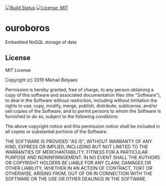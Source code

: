 [![Build Status](https://travis-ci.com/belyaev-ms/ouroboros.svg?branch=master)](https://travis-ci.com/belyaev-ms/ouroboros)
[![License: MIT](https://img.shields.io/badge/License-MIT-yellow.svg)](https://opensource.org/licenses/MIT)

# ouroboros
Embedded NoSQL storage of data

## License
MIT License

Copyright (c) 2019 Mikhail Belyaev

Permission is hereby granted, free of charge, to any person obtaining a copy
of this software and associated documentation files (the "Software"), to deal
in the Software without restriction, including without limitation the rights
to use, copy, modify, merge, publish, distribute, sublicense, and/or sell
copies of the Software, and to permit persons to whom the Software is
furnished to do so, subject to the following conditions:

The above copyright notice and this permission notice shall be included in all
copies or substantial portions of the Software.

THE SOFTWARE IS PROVIDED "AS IS", WITHOUT WARRANTY OF ANY KIND, EXPRESS OR
IMPLIED, INCLUDING BUT NOT LIMITED TO THE WARRANTIES OF MERCHANTABILITY,
FITNESS FOR A PARTICULAR PURPOSE AND NONINFRINGEMENT. IN NO EVENT SHALL THE
AUTHORS OR COPYRIGHT HOLDERS BE LIABLE FOR ANY CLAIM, DAMAGES OR OTHER
LIABILITY, WHETHER IN AN ACTION OF CONTRACT, TORT OR OTHERWISE, ARISING FROM,
OUT OF OR IN CONNECTION WITH THE SOFTWARE OR THE USE OR OTHER DEALINGS IN THE
SOFTWARE.
